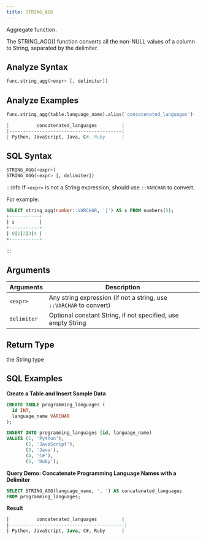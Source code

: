 ```yaml
---
title: STRING_AGG
---
```


Aggregate function.

The STRING_AGG() function converts all the non-NULL values of a column to String, separated by the delimiter.

## Analyze Syntax

```python
func.string_agg(<expr> [, delimiter])
```

## Analyze Examples
```python
func.string_agg(table.language_name).alias('concatenated_languages')

|          concatenated_languages         |
|-----------------------------------------|
| Python, JavaScript, Java, C#, Ruby      |
```

## SQL Syntax

```sql
STRING_AGG(<expr>)
STRING_AGG(<expr> [, delimiter])
```

:::info
If `<expr>` is not a String expression, should use `::VARCHAR` to convert.

For example:
```sql
SELECT string_agg(number::VARCHAR, '|') AS s FROM numbers(5);
+-----------+
| s         |
+-----------+
| 0|1|2|3|4 |
+-----------+
```
:::

## Arguments

| Arguments   | Description                                                         |
|-------------|---------------------------------------------------------------------|
| `<expr>`    | Any string expression (if not a string, use `::VARCHAR` to convert) |
| `delimiter` | Optional constant String, if not specified, use empty String        |

## Return Type

the String type

## SQL Examples

**Create a Table and Insert Sample Data**

```sql
CREATE TABLE programming_languages (
  id INT,
  language_name VARCHAR
);

INSERT INTO programming_languages (id, language_name)
VALUES (1, 'Python'),
       (2, 'JavaScript'),
       (3, 'Java'),
       (4, 'C#'),
       (5, 'Ruby');
```

**Query Demo: Concatenate Programming Language Names with a Delimiter**
```sql
SELECT STRING_AGG(language_name, ', ') AS concatenated_languages
FROM programming_languages;
```

**Result**
```sql
|          concatenated_languages         |
|------------------------------------------|
| Python, JavaScript, Java, C#, Ruby      |
```

